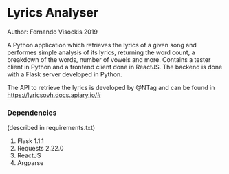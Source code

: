 # Lyrics Analyser

Author: Fernando Visockis 2019

A Python application which retrieves the lyrics of a given song and performes simple analysis of its lyrics, returning the word count, a breakdown of the words, number of vowels and more. Contains a tester client in Python and a frontend client done in ReactJS.  The backend is done with a Flask server developed in Python.

The API to retrieve the lyrics is developed by @NTag and can be found in https://lyricsovh.docs.apiary.io/#

### Dependencies

(described in requirements.txt)

1. Flask 1.1.1
2. Requests 2.22.0
3. ReactJS
4. Argparse